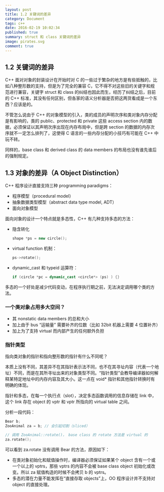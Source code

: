 ```yaml
---
layout: post
title: 1.2 关键词的差异
category: Document
tags: c++
date: 2016-02-19 10:02:34
published: true
summary: struct 和 class 关键词的差异
image: pirates.svg
comment: true
---
```


## 1.2 关键词的差异

C++ 面对对象的封装设计在开始时对 C 的一些过于繁杂的地方是有些抵触的，比如八种整形数的支持，但是为了完全的兼容 C，它不得不对这些旧的关键字和规范进行兼容，关键字 struct 和 class 的纠结也因此而生，经历了纠结之后，目前的 C++ 标准，其没有任何区别，但各家的语义分析器是否把这两货看成是一个东西？应该是的。


不管怎么说由于 C++ 的对象模型的引入，类的成员的声明次序和类对象内存分配是有影响的，类的 public、protected 和 private 这些 access section 内的数据，必须保证以其声明次序出现在内存布局中，但是跨 section 的数据的内存次序就不一定怎么排列了，这使得 C 语言的一些内存分配的小技巧有可能在 C++ 中玩不转。

同样的，base class 和 derived class 的 data members 的布局也没有谁先谁后的强制规定。


## 1.3 对象的差异（A Object Distinction）

C++ 程序设计直接支持三种 programming paradigms：

- 程序模型（procedural model）
- 抽象数据类型模型（abstract data type model, ADT）
- 面向对象模型

面向对象的设计一个特点就是多态性，C++ 有几种支持多态的方法：

- 隐含转化

    ```cpp
    shape *ps = new circle();
    ```

- virtual function 机制：

    ```cpp
    ps->rotate();
    ```

- dynamic_cast 和 typeid 运算符：

    ```cpp
    if (circle *pc = dynamic_cast <circle*> (ps) ) {}
    ```

多态的一个好处是减少代码变动，在程序执行期之前，无法决定调用哪个类的方法。

### 一个类对象占用多大空间？

- 其 nonstatic data members 的总和大小
- 加上由于 bus “运输量” 需要补齐的位数（比如 32bit 机器上需要 4 位置补齐）
- 加上为了支持 virtual 而内部产生的任何额外负担


### 指针类型

指向类对象的指针和指向整形数的指针有什么不同呢？

本质上没有不同，其差异不在其指针表示法不同，也不在其寻址内容（代表一个地址）不同，而是在其所寻址出来的对象类型不同。“指针类型”会教导编译器如何解释某特定地址中的内存内容及其大小。这一点在 void* 指针和其他指针转换时有明确的体现。

指针和多态，在每一个执行点（slot），决定多态函数调用的信息存储在 link 中，这个 link 存在 object 的 vptr 和 vptr 所指向的 virtual table 之间。


分析一段代码：

```cpp
Bear b;
ZooAnimal za = b; // 会引起切割（sliced）

// 调用 ZooAnimal::rotate()， base class 的 rotate 方法是 virtual 的
za.rotate();
```

可以看到 za.rotate 没有调用 Bear 的方法，原因如下：

- 在类对象初始化和赋值操作时，编译器必须保证如果某个  object 含有一个或一个以上的 vptrs，那些 vptrs 的内容不会被 base class object 初始化或改变。所以 za 赋值构造的时候不会拷贝 b 的 vptrs。
- 多态的潜在力量不能发挥在“直接存取 objects”上，OO 程序设计并不支持对 object 的直接处理。


